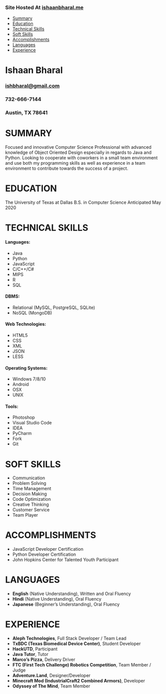 ### Site Hosted At [ishaanbharal.me](ishaanbharal.me)

* [Summary](#summary)
* [Education](#education)
* [Technical Skills](#technical-skills)
* [Soft Skills](#soft-skills)
* [Accomplishments](#accomplishments)
* [Languages](#languages-1)
* [Experience](#experience)

# Ishaan Bharal
### ishbharal@gmail.com
### 732-666-7144										
### Austin, TX 78641					    					


# SUMMARY
Focused and innovative Computer Science Professional with advanced knowledge of Object Oriented Design especially in regards to Java and Python. Looking to cooperate with coworkers in a small team environment and use both my programming skills as well as experience in a team environment to contribute towards the success of a project.

# EDUCATION
The University of Texas at Dallas
B.S. in Computer Science
Anticipated May 2020

# TECHNICAL SKILLS
#### Languages:
* Java
* Python
* JavaScript
* C/C++/C#
* MIPS
* R
* SQL
#### DBMS:
* Relational (MySQL, PostgreSQL, SQLite)
* NoSQL (MongoDB)
#### Web Technologies:
* HTML5
* CSS
* XML
* JSON
* LESS
#### Operating Systems:
* Windows 7/8/10
* Android
* OSX
* UNIX
#### Tools:
* Photoshop
* Visual Studio Code
* IDEA
* PyCharm
* Fork
* Git

# SOFT SKILLS
* Communication
* Problem Solving
* Time Management
* Decision Making
* Code Optimization
* Creative Thinking
* Customer Service
* Team Player

# ACCOMPLISHMENTS
* JavaScript Developer Certification
* Python Developer Certification
* John Hopkins Center for Talented Youth Participant

# LANGUAGES
* **English** (Native Understanding), Written and Oral Fluency
* **Hindi** (Native Understanding), Oral Fluency
* **Japanese** (Beginner’s Understanding), Oral Fluency

# EXPERIENCE
* **Aleph Technologies**, Full Stack Developer / Team Lead
* **TxBDC (Texas Biomedical Device Center)**, Student Developer
* **HackUTD**, Participant
* **Java Tutor**, Tutor
* **Marco’s Pizza**, Delivery Driver
* **FTC (First Tech Challenge) Robotics Competition**, Team Member / Judge
* **Adventure.Land**, Designer/Developer
* **Minecraft Mod (IndustrialCraft2 Combined Armors)**, Developer
* **Odyssey of The Mind**, Team Member

